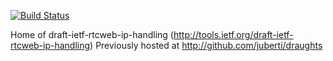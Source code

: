 [![Build Status](https://travis-ci.org/rtcweb-wg/ip-handling.svg)](https://travis-ci.org/juberti/ip-handling)

Home of draft-ietf-rtcweb-ip-handling (http://tools.ietf.org/draft-ietf-rtcweb-ip-handling)
Previously hosted at http://github.com/juberti/draughts

